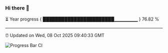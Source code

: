 ### Hi there 👋

⏳ Year progress { ███████████████████████▁▁▁▁▁▁▁ } 76.82 %

---

⏰ Updated on Wed, 08 Oct 2025 09:40:33 GMT

![Progress Bar CI](https://github.com/IshwaranRudhara/GIT-ACTION/workflows/Progress%20Bar%20CI/badge.svg)
